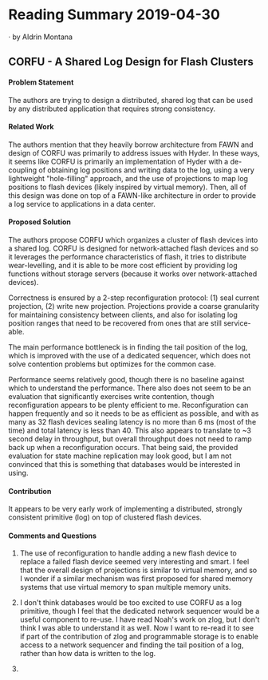 # Reading Summary 2019-04-30

&middot; by Aldrin Montana

## CORFU - A Shared Log Design for Flash Clusters

#### Problem Statement

The authors are trying to design a distributed, shared log that can be used by
any distributed application that requires strong consistency.

#### Related Work

The authors mention that they heavily borrow architecture from FAWN and design of CORFU
was primarily to address issues with Hyder. In these ways, it seems like CORFU is primarily
an implementation of Hyder with a de-coupling of obtaining log positions and writing data
to the log, using a very lightweight "hole-filling" approach, and the use of projections
to map log positions to flash devices (likely inspired by virtual memory). Then, all of this
design was done on top of a FAWN-like architecture in order to provide a log service to
applications in a data center.


#### Proposed Solution

The authors propose CORFU which organizes a cluster of flash devices into a shared
log. CORFU is designed for network-attached flash devices and so it leverages the
performance characteristics of flash, it tries to distribute wear-levelling, and it
is able to be more cost efficient by providing log functions without storage servers
(because it works over network-attached devices).

Correctness is ensured by a 2-step reconfiguration protocol: (1) seal current projection,
(2) write new projection. Projections provide a coarse granularity for maintaining
consistency between clients, and also for isolating log position ranges that need to be
recovered from ones that are still service-able.

The main performance bottleneck is in finding the tail position of the log, which is
improved with the use of a dedicated sequencer, which does not solve contention problems
but optimizes for the common case.

Performance seems relatively good, though there is no baseline against which to understand
the performance. There also does not seem to be an evaluation that significantly exercises
write contention, though reconfiguration appears to be plenty efficient to me. Reconfiguration
can happen frequently and so it needs to be as efficient as possible, and with as many as
32 flash devices sealing latency is no more than 6 ms (most of the time) and total latency is
less than 40. This also appears to translate to ~3 second delay in throughput, but overall
throughput does not need to ramp back up when a reconfiguration occurs. That being said,
the provided evaluation for state machine replication may look good, but I am not convinced
that this is something that databases would be interested in using.

#### Contribution

It appears to be very early work of implementing a distributed, strongly consistent primitive
(log) on top of clustered flash devices.

#### Comments and Questions

1. The use of reconfiguration to handle adding a new flash device to replace a failed flash device
seemed very interesting and smart. I feel that the overall design of projections is similar to
virtual memory, and so I wonder if a similar mechanism was first proposed for shared memory
systems that use virtual memory to span multiple memory units.

2. I don't think databases would be too excited to use CORFU as a log primitive, though I feel
that the dedicated network sequencer would be a useful component to re-use. I have read Noah's
work on zlog, but I don't think I was able to understand it as well. Now I want to re-read it
to see if part of the contribution of zlog and programmable storage is to enable access to
a network sequencer and finding the tail position of a log, rather than how data is written to
the log.
   
3. 
